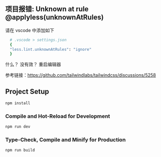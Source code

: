 ## 项目报错: Unknown at rule @applyless(unknownAtRules)

请在 vscode 中添加如下

```sh
  # .vscode > settings.json
  {
  "less.lint.unknownAtRules": "ignore"
  }
```

什么？ 没有效？ 重启编辑器

参考链接：https://github.com/tailwindlabs/tailwindcss/discussions/5258

## Project Setup

```sh
npm install
```

### Compile and Hot-Reload for Development

```sh
npm run dev
```

### Type-Check, Compile and Minify for Production

```sh
npm run build
```
